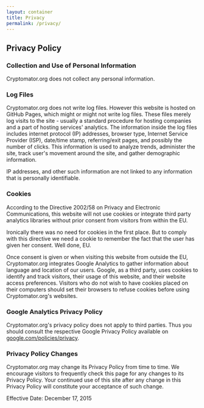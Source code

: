 ```yaml
---
layout: container
title: Privacy
permalink: /privacy/
---
```


## Privacy Policy

### Collection and Use of Personal Information
Cryptomator.org does not collect any personal information.

### Log Files
Cryptomator.org does not write log files. However this website is hosted on GitHub Pages, which might or might not write log files. These files merely log visits to the site - usually a standard procedure for hosting companies and a part of hosting services' analytics. The information inside the log files includes internet protocol (IP) addresses, browser type, Internet Service Provider (ISP), date/time stamp, referring/exit pages, and possibly the number of clicks. This information is used to analyze trends, administer the site, track user's movement around the site, and gather demographic information.

IP addresses, and other such information are not linked to any information that is personally identifiable.

### Cookies
According to the Directive 2002/58 on Privacy and Electronic Communications, this website will not use cookies or integrate third party analytics libraries without prior consent from visitors from within the EU.

Ironically there was no need for cookies in the first place. But to comply with this directive we need a cookie to remember the fact that the user has given her consent. Well done, EU.

Once consent is given or when visiting this website from outside the EU, Cryptomator.org integrates Google Analytics to gather information about language and location of our users. Google, as a third party, uses cookies to identify and track visitors, their usage of this website, and their website access preferences. Visitors who do not wish to have cookies placed on their computers should set their browsers to refuse cookies before using Cryptomator.org's websites.

### Google Analytics Privacy Policy
Cryptomator.org's privacy policy does not apply to third parties. Thus you should consult the respective Google Privacy Policy available on [google.com/policies/privacy](http://google.com/policies/privacy/).

### Privacy Policy Changes
Cryptomator.org may change its Privacy Policy from time to time. We encourage visitors to frequently check this page for any changes to its Privacy Policy. Your continued use of this site after any change in this Privacy Policy will constitute your acceptance of such change.


Effective Date: December 17, 2015
